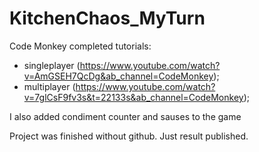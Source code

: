 # KitchenChaos_MyTurn
Code Monkey completed tutorials:
+ singleplayer (https://www.youtube.com/watch?v=AmGSEH7QcDg&ab_channel=CodeMonkey);
+ multiplayer (https://www.youtube.com/watch?v=7glCsF9fv3s&t=22133s&ab_channel=CodeMonkey);

I also added condiment counter and sauses to the game
  
Project was finished without github. Just result published.
